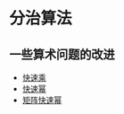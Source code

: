 # 分治算法

## 一些算术问题的改进

- [快速乘](./QuickMult.java)
- [快速幂](./QuickPow.java)
- [矩阵快速幂](./QuickMatrixPow.java)
